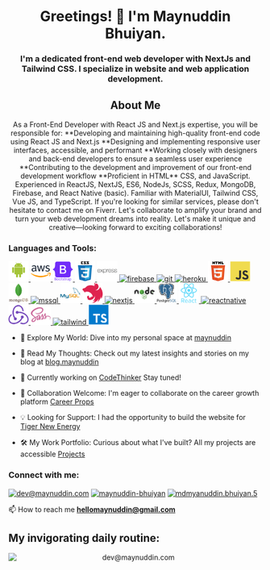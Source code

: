 <h1 align="center">Greetings! 👋 I'm Maynuddin Bhuiyan.</h1>
<h3 align="center">I'm a dedicated front-end web developer with NextJs and Tailwind CSS. I specialize in website and web application development.</h3>

<div align="center">
<h2>About Me</h2>  
<p>  
As a Front-End Developer with React JS and Next.js expertise, you will be responsible for:
**Developing and maintaining high-quality front-end code using React
 JS and Next.js
**Designing and implementing responsive user interfaces,
 accessible, and performant
**Working closely with designers and back-end developers to ensure a
 seamless user experience
**Contributing to the development and improvement of our front-end
 development workflow
**Proficient in HTML** CSS, and JavaScript. Experienced in ReactJS, NextJS, ES6, NodeJs, SCSS, Redux, MongoDB, Firebase, and React Native (basic). Familiar with MaterialUI, Tailwind CSS, Vue JS, and TypeScript.
If you're looking for similar services, please don't hesitate to contact me on Fiverr. Let's collaborate to amplify your brand and turn your web development dreams into reality. Let's make it unique and creative—looking forward to exciting collaborations! 
</p> 
</div>


<h3 align="left">Languages and Tools:</h3>
<p align="left"> <a href="https://developer.android.com" target="_blank" rel="noreferrer"> <img src="https://raw.githubusercontent.com/devicons/devicon/master/icons/android/android-original-wordmark.svg" alt="android" width="40" height="40"/> </a> <a href="https://aws.amazon.com" target="_blank" rel="noreferrer"> <img src="https://raw.githubusercontent.com/devicons/devicon/master/icons/amazonwebservices/amazonwebservices-original-wordmark.svg" alt="aws" width="40" height="40"/> </a> <a href="https://getbootstrap.com" target="_blank" rel="noreferrer"> <img src="https://raw.githubusercontent.com/devicons/devicon/master/icons/bootstrap/bootstrap-plain-wordmark.svg" alt="bootstrap" width="40" height="40"/> </a> <a href="https://www.w3schools.com/css/" target="_blank" rel="noreferrer"> <img src="https://raw.githubusercontent.com/devicons/devicon/master/icons/css3/css3-original-wordmark.svg" alt="css3" width="40" height="40"/> </a> <a href="https://expressjs.com" target="_blank" rel="noreferrer"> <img src="https://raw.githubusercontent.com/devicons/devicon/master/icons/express/express-original-wordmark.svg" alt="express" width="40" height="40"/> </a> <a href="https://firebase.google.com/" target="_blank" rel="noreferrer"> <img src="https://www.vectorlogo.zone/logos/firebase/firebase-icon.svg" alt="firebase" width="40" height="40"/> </a> <a href="https://git-scm.com/" target="_blank" rel="noreferrer"> <img src="https://www.vectorlogo.zone/logos/git-scm/git-scm-icon.svg" alt="git" width="40" height="40"/> </a> <a href="https://heroku.com" target="_blank" rel="noreferrer"> <img src="https://www.vectorlogo.zone/logos/heroku/heroku-icon.svg" alt="heroku" width="40" height="40"/> </a> <a href="https://www.w3.org/html/" target="_blank" rel="noreferrer"> <img src="https://raw.githubusercontent.com/devicons/devicon/master/icons/html5/html5-original-wordmark.svg" alt="html5" width="40" height="40"/> </a> <a href="https://developer.mozilla.org/en-US/docs/Web/JavaScript" target="_blank" rel="noreferrer"> <img src="https://raw.githubusercontent.com/devicons/devicon/master/icons/javascript/javascript-original.svg" alt="javascript" width="40" height="40"/> </a> <a href="https://www.mongodb.com/" target="_blank" rel="noreferrer"> <img src="https://raw.githubusercontent.com/devicons/devicon/master/icons/mongodb/mongodb-original-wordmark.svg" alt="mongodb" width="40" height="40"/> </a> <a href="https://www.microsoft.com/en-us/sql-server" target="_blank" rel="noreferrer"> <img src="https://www.svgrepo.com/show/303229/microsoft-sql-server-logo.svg" alt="mssql" width="40" height="40"/> </a> <a href="https://www.mysql.com/" target="_blank" rel="noreferrer"> <img src="https://raw.githubusercontent.com/devicons/devicon/master/icons/mysql/mysql-original-wordmark.svg" alt="mysql" width="40" height="40"/> </a> <a href="https://nestjs.com/" target="_blank" rel="noreferrer"> <img src="https://raw.githubusercontent.com/devicons/devicon/master/icons/nestjs/nestjs-plain.svg" alt="nestjs" width="40" height="40"/> </a> <a href="https://nextjs.org/" target="_blank" rel="noreferrer"> <img src="https://cdn.worldvectorlogo.com/logos/nextjs-2.svg" alt="nextjs" width="40" height="40"/> </a> <a href="https://nodejs.org" target="_blank" rel="noreferrer"> <img src="https://raw.githubusercontent.com/devicons/devicon/master/icons/nodejs/nodejs-original-wordmark.svg" alt="nodejs" width="40" height="40"/> </a> <a href="https://www.postgresql.org" target="_blank" rel="noreferrer"> <img src="https://raw.githubusercontent.com/devicons/devicon/master/icons/postgresql/postgresql-original-wordmark.svg" alt="postgresql" width="40" height="40"/> </a> <a href="https://reactjs.org/" target="_blank" rel="noreferrer"> <img src="https://raw.githubusercontent.com/devicons/devicon/master/icons/react/react-original-wordmark.svg" alt="react" width="40" height="40"/> </a> <a href="https://reactnative.dev/" target="_blank" rel="noreferrer"> <img src="https://reactnative.dev/img/header_logo.svg" alt="reactnative" width="40" height="40"/> </a> <a href="https://redux.js.org" target="_blank" rel="noreferrer"> <img src="https://raw.githubusercontent.com/devicons/devicon/master/icons/redux/redux-original.svg" alt="redux" width="40" height="40"/> </a> <a href="https://sass-lang.com" target="_blank" rel="noreferrer"> <img src="https://raw.githubusercontent.com/devicons/devicon/master/icons/sass/sass-original.svg" alt="sass" width="40" height="40"/> </a> <a href="https://tailwindcss.com/" target="_blank" rel="noreferrer"> <img src="https://www.vectorlogo.zone/logos/tailwindcss/tailwindcss-icon.svg" alt="tailwind" width="40" height="40"/> </a> <a href="https://www.typescriptlang.org/" target="_blank" rel="noreferrer"> <img src="https://raw.githubusercontent.com/devicons/devicon/master/icons/typescript/typescript-original.svg" alt="typescript" width="40" height="40"/> </a> </p>


- 🔗 Explore My World: Dive into my personal space at [maynuddin](https://www.maynuddin.com/)

- 📝 Read My Thoughts: Check out my latest insights and stories on my blog at [blog.maynuddin](https://blog.maynuddin.com/)

- 🚀 Currently working on [CodeThinker](https://codethinker.io/) Stay tuned!

- 🤝 Collaboration Welcome: I'm eager to collaborate on the career growth platform [Career Props](https://www.linkedin.com/company/mycareerprops/)

- 💡 Looking for Support: I had the opportunity to build the website for [Tiger New Energy](https://tigernewenergy.com/)

- 🛠️ My Work Portfolio: Curious about what I've built? All my projects are accessible [Projects](https://docs.google.com/document/d/1BvjTa7RSQWrkj6HVNppAmGhTs997LHQucsCT1gVFhbo/edit?usp=sharing)




<h3 align="left">Connect with me:</h3>
<p align="left">
<a href="https://dev.to/dev@maynuddin.com" target="blank"><img align="center" src="https://raw.githubusercontent.com/rahuldkjain/github-profile-readme-generator/master/src/images/icons/Social/devto.svg" alt="dev@maynuddin.com" height="30" width="40" /></a>
<a href="https://linkedin.com/in/maynuddin-bhuiyan" target="blank"><img align="center" src="https://raw.githubusercontent.com/rahuldkjain/github-profile-readme-generator/master/src/images/icons/Social/linked-in-alt.svg" alt="maynuddin-bhuiyan" height="30" width="40" /></a>
<a href="https://fb.com/mdmyanuddin.bhuiyan.5" target="blank"><img align="center" src="https://raw.githubusercontent.com/rahuldkjain/github-profile-readme-generator/master/src/images/icons/Social/facebook.svg" alt="mdmyanuddin.bhuiyan.5" height="30" width="40" /></a>
</p>


📫 How to reach me **hellomaynuddin@gmail.com**

<h2 align="left">My invigorating daily routine:</h2>
<div style="width: 100%; text-align: center;">
  <img align="left" src="https://camo.githubusercontent.com/bc7101d34b39d58b4434077ada0166ae77d59894537282ac883f5b824491e38b/68747470733a2f2f6d656469612e67697068792e636f6d2f6d656469612f376c744e376c436746324d51452f67697068792e676966" alt="dev@maynuddin.com" height="250" width="500" />
</div>
